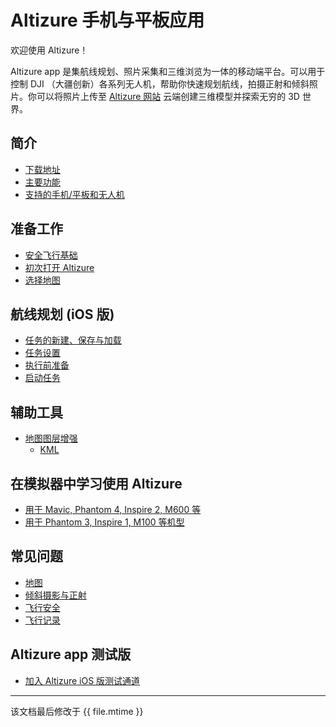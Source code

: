 # Altizure 手机与平板应用

欢迎使用 Altizure！

Altizure app 是集航线规划、照片采集和三维浏览为一体的移动端平台。可以用于控制 DJI （大疆创新）各系列无人机，帮助你快速规划航线，拍摄正射和倾斜照片。你可以将照片上传至 [Altizure 网站](https://www.altizure.cn) 云端创建三维模型并探索无穷的 3D 世界。

## 简介

* [下载地址](intro/overview.md#installation)
* [主要功能](intro/overview.md#features)
* [支持的手机/平板和无人机](intro/overview.md#devices)

## 准备工作

* [安全飞行基础](prep/flysafe-basics.md)
* [初次打开 Altizure](prep/post-installation.md)
* [选择地图](prep/choose-basemap.md)

## 航线规划 (iOS 版)

* [任务的新建、保存与加载](mission-ios/create-save-load.md)
* [任务设置](mission-ios/settings.md)
* [执行前准备](mission-ios/prepare.md)
* [启动任务](mission-ios/launch.md)

## 辅助工具

* [地图图层增强](tools/map-layers.md)
  * [KML](tools/map-layers.md#kml)

## 在模拟器中学习使用 Altizure

* [用于 Mavic, Phantom 4, Inspire 2, M600 等](simulator/pc-simulator2.md)
* [用于 Phantom 3, Inspire 1, M100 等机型](simulator/pc-simulator1.md)

## 常见问题

* [地图](faqs/map.md)
* [倾斜摄影与正射](faqs/2d-3d-mapping.md)
* [飞行安全](faqs/safety.md)
* [飞行记录](faqs/flight-records.md)

## Altizure app 测试版

* [加入 Altizure iOS 版测试通道](beta/ios-join-testflight.md)

---

该文档最后修改于 {{ file.mtime }}

